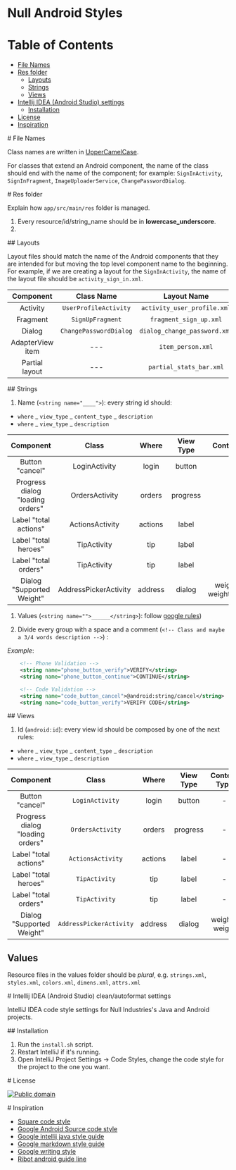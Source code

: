 Null Android Styles
======================

# Table of Contents

* [File Names](#file_names)
* [Res folder](#res_folder)
	* [Layouts](#layouts)
	* [Strings](#strings)
	* [Views](#views)
* [Intellij IDEA (Android Studio) settings](#intellij_ide)
	* [Installation](#installation)
* [License](#license)
* [Inspiration](#inspiration)

<a name="file_names"/>
# File Names

Class names are written in [UpperCamelCase](http://en.wikipedia.org/wiki/CamelCase). 

For classes that extend an Android component, the name of the class should end with the name of the component; for example: `SignInActivity`, `SignInFragment`, `ImageUploaderService`, `ChangePasswordDialog`.

<a name="res_folder"/>
# Res folder

Explain how `app/src/main/res` folder is managed.

1. Every resource/id/string_name should be in __lowercase_underscore__.
1. 

<a name="layouts"/>
## Layouts

Layout files should match the name of the Android components that they are intended for but moving the top level component name to the beginning. For example, if we are creating a layout for the `SignInActivity`, the name of the layout file should be `activity_sign_in.xml`.

|     Component    |       Class Name       |          Layout Name         |
|:----------------:|:----------------------:|:----------------------------:|
| Activity         | `UserProfileActivity`  | `activity_user_profile.xml`  |
| Fragment         | `SignUpFragment`       | `fragment_sign_up.xml`       |
| Dialog           | `ChangePasswordDialog` | `dialog_change_password.xml` |
| AdapterView item | ---                    | `item_person.xml`            |
| Partial layout   | ---                    | `partial_stats_bar.xml`      |

<a name="strings"/>
## Strings

1. Name (`<string name="____">`): every string id should:
  - `where` _ `view_type` _ `content_type` _ `description`
  - `where` _ `view_type` _ `description`

|             Component            |         Class         |  Where  | View Type |          Content Type         |   Description   |                             Name                            |
|:--------------------------------:|:---------------------:|:-------:|:---------:|:-----------------------------:|:---------------:|:-----------------------------------------------------------:|
| Button "cancel"                  | LoginActivity         | login   | button    | -                             | cancel          | login_button_cancel                                         |
| Progress dialog "loading orders" | OrdersActivity        | orders  | progress  | -                             | loading         | orders_progress_loading                                     |
| Label "total actions"            | ActionsActivity       | actions | label     | -                             | total           | actions_label_total                                         |
| Label "total heroes"             | TipActivity           | tip     | label     | -                             | total_heroes    | tip_label_total_heroes                                      |
| Label "total orders"             | TipActivity           | tip     | label     | -                             | total_orders    | tip_label_total_orders                                      |
| Dialog "Supported Weight"        | AddressPickerActivity | address | dialog    | weight_title / weight_message | title / message | address_dialog_weight_title / address_dialog_weight_message |

1. Values (`<string name="">______</string>`): follow [google rules](https://www.google.com/design/spec/style/writing.html#))

1. Divide every group with a space and a comment (`<!-- Class and maybe a 3/4 words description -->`) :

*Example*:
```xml
    <!-- Phone Validation -->
    <string name="phone_button_verify">VERIFY</string>
    <string name="phone_button_continue">CONTINUE</string>

    <!-- Code Validation -->
    <string name="code_button_cancel">@android:string/cancel</string>
    <string name="code_button_verify">VERIFY CODE</string>
```

<a name="views"/>
## Views

1. Id (`android:id`): every view id should be composed by one of the next rules:
  - `where` _ `view_type` _ `content_type` _ `description`
  - `where` _ `view_type` _ `description`

|             Component            |          Class          |  Where  | View Type |   Content Type  |   Description   |                               Name                              |
|:--------------------------------:|:-----------------------:|:-------:|:---------:|:---------------:|:---------------:|:---------------------------------------------------------------:|
|          Button "cancel"         |     `LoginActivity`     |  login  |   button  |        -        |      cancel     |                      `login_button_cancel`                      |
| Progress dialog "loading orders" |     `OrdersActivity`    |  orders |  progress |        -        |     loading     |                    `orders_progress_loading`                    |
|       Label "total actions"      |    `ActionsActivity`    | actions |   label   |        -        |      total      |                      `actions_label_total`                      |
|       Label "total heroes"       |      `TipActivity`      |   tip   |   label   |        -        |   total_heroes  |                     `tip_label_total_heroes`                    |
|       Label "total orders"       |      `TipActivity`      |   tip   |   label   |        -        |   total_orders  |                     `tip_label_total_orders`                    |
|     Dialog "Supported Weight"    | `AddressPickerActivity` | address |   dialog  | weight / weight | title / message | `address_dialog_weight_title` / `address_dialog_weight_message` |

## Values

Resource files in the values folder should be *plural*, e.g. `strings.xml`, `styles.xml`, `colors.xml`, `dimens.xml`, `attrs.xml`

<a name="intellij_ide"/>
# Intellij IDEA (Android Studio) clean/autoformat settings

IntelliJ IDEA code style settings for Null Industries's Java and Android projects.

<a name="installation"/>
## Installation

1. Run the `install.sh` script.
1. Restart IntelliJ if it's running.
1. Open IntelliJ Project Settings -> Code Styles, change the code style for the
  project to the one you want.

<a name="license"/>
# License

[![Public domain](https://licensebuttons.net/p/zero/1.0/88x31.png)](https://creativecommons.org/publicdomain/zero/1.0/legalcode)

<a name="inspiration"/>
# Inspiration

- [Square code style](https://github.com/square/java-code-styles)
- [Google Android Source code style](https://source.android.com/source/code-style.html)
- [Google intellij java style guide](https://raw.githubusercontent.com/google/styleguide/gh-pages/intellij-java-google-style.xml)
- [Google markdown style guide](https://github.com/google/styleguide/blob/gh-pages/docguide/style.md)
- [Google writing style](https://www.google.com/design/spec/style/writing.html)
- [Ribot android guide line](https://github.com/ribot/android-guidelines/edit/master/project_and_code_guidelines.md)
